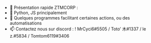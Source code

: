 - 👋 Présentation rapide ZTMCORP :
- 🌱 Python, JS principalement
- 💞️ Quelques programmes facilitant certaines actions, ou des automatisations
- 📫 Contactez nous sur discord : ! MrCyci6#5505 / Toto’ 木#1337 / le z.#5834 / Tomtom6119#3406

<!---
ZTMCORP/ZTMCORP is a ✨ special ✨ repository because its `README.md` (this file) appears on your GitHub profile.
You can click the Preview link to take a look at your changes.
--->
